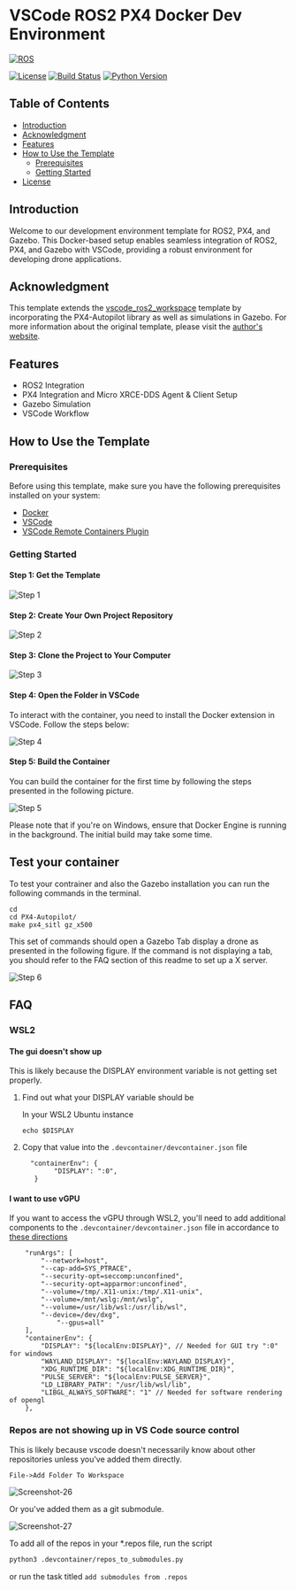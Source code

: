 # VSCode ROS2 PX4 Docker Dev Environment

[![ROS](https://github.com/knighthawk121/docker_px4_vscode/actions/workflows/ros.yaml/badge.svg)](https://github.com/knighthawk121/docker_px4_vscode/actions/workflows/ros.yaml)

[![License](https://img.shields.io/badge/License-Apache_2.0-blue.svg)](https://opensource.org/licenses/Apache-2.0)
[![Build Status](https://github.com/edouardrolland/vscode_ros2_px4_workspace/actions/workflows/ros.yaml/badge.svg)](https://github.com/edouardrolland/vscode_ros2_px4_workspace/actions/workflows/ros.yaml)
[![Python Version](https://img.shields.io/badge/python-3.10%2B-blue.svg)](https://www.python.org/downloads/)

Table of Contents
-----------------

- [Introduction](#introduction)
- [Acknowledgment](#acknowledgment)
- [Features](#features)
- [How to Use the Template](#how-to-use-the-template)
  - [Prerequisites](#prerequisites)
  - [Getting Started](#getting-started)
- [License](#license)

## Introduction

Welcome to our development environment template for ROS2, PX4, and Gazebo. This Docker-based setup enables seamless integration of ROS2, PX4, and Gazebo with VSCode, providing a robust environment for developing drone applications.

## Acknowledgment

This template extends the [vscode_ros2_workspace](https://github.com/athackst/vscode_ros2_workspace#readme) template by incorporating the PX4-Autopilot library as well as simulations in Gazebo. For more information about the original template, please visit the [author's website](https://www.allisonthackston.com/articles/vscode-docker-ros2.html).

## Features

- ROS2 Integration
- PX4 Integration and Micro XRCE-DDS Agent & Client Setup
- Gazebo Simulation
- VSCode Workflow

## How to Use the Template

### Prerequisites

Before using this template, make sure you have the following prerequisites installed on your system:

- [Docker](https://docs.docker.com/engine/install/)
- [VSCode](https://code.visualstudio.com/)
- [VSCode Remote Containers Plugin](https://marketplace.visualstudio.com/items?itemName=ms-vscode-remote.remote-containers)

### Getting Started

#### Step 1: Get the Template

![Step 1](https://github.com/edouard98/vscode_ros2_px4_workspace/blob/humble/asset/1.png)

#### Step 2: Create Your Own Project Repository

![Step 2](https://github.com/edouard98/vscode_ros2_px4_workspace/blob/humble/asset/2.png)

#### Step 3: Clone the Project to Your Computer

![Step 3](https://github.com/edouard98/vscode_ros2_px4_workspace/blob/humble/asset/3.png)

#### Step 4: Open the Folder in VSCode

To interact with the container, you need to install the Docker extension in VSCode. Follow the steps below:

![Step 4](https://github.com/edouard98/vscode_ros2_px4_workspace/blob/humble/asset/4.png)

#### Step 5: Build the Container

You can build the container for the first time by following the steps presented in the following picture.

![Step 5](https://github.com/edouard98/vscode_ros2_px4_workspace/blob/humble/asset/5.png)

Please note that if you're on Windows, ensure that Docker Engine is running in the background. The initial build may take some time.

## Test your container
 
To test your contrainer and also the Gazebo installation you can run the following commands in the terminal.  

```
cd
cd PX4-Autopilot/
make px4_sitl gz_x500
```

This set of commands should open a Gazebo Tab display a drone as presented in the following figure. If the command is not displaying a tab, you should refer to the FAQ section of this readme to set up a X server. 

![Step 6](https://github.com/edouard98/vscode_ros2_px4_workspace/blob/humble/asset/6.png)

## FAQ

### WSL2

#### The gui doesn't show up

This is likely because the DISPLAY environment variable is not getting set properly.

1. Find out what your DISPLAY variable should be

      In your WSL2 Ubuntu instance

      ```
      echo $DISPLAY
      ```

2. Copy that value into the `.devcontainer/devcontainer.json` file

      ```jsonc
      	"containerEnv": {
		      "DISPLAY": ":0",
         }
      ```

#### I want to use vGPU

If you want to access the vGPU through WSL2, you'll need to add additional components to the `.devcontainer/devcontainer.json` file in accordance to [these directions](https://github.com/microsoft/wslg/blob/main/samples/container/Containers.md)

```jsonc
	"runArgs": [
		"--network=host",
		"--cap-add=SYS_PTRACE",
		"--security-opt=seccomp:unconfined",
		"--security-opt=apparmor:unconfined",
		"--volume=/tmp/.X11-unix:/tmp/.X11-unix",
		"--volume=/mnt/wslg:/mnt/wslg",
		"--volume=/usr/lib/wsl:/usr/lib/wsl",
		"--device=/dev/dxg",
      		"--gpus=all"
	],
	"containerEnv": {
		"DISPLAY": "${localEnv:DISPLAY}", // Needed for GUI try ":0" for windows
		"WAYLAND_DISPLAY": "${localEnv:WAYLAND_DISPLAY}",
		"XDG_RUNTIME_DIR": "${localEnv:XDG_RUNTIME_DIR}",
		"PULSE_SERVER": "${localEnv:PULSE_SERVER}",
		"LD_LIBRARY_PATH": "/usr/lib/wsl/lib",
		"LIBGL_ALWAYS_SOFTWARE": "1" // Needed for software rendering of opengl
	},
```

### Repos are not showing up in VS Code source control

This is likely because vscode doesn't necessarily know about other repositories unless you've added them directly. 

```
File->Add Folder To Workspace
```

![Screenshot-26](https://github.com/athackst/vscode_ros2_workspace/assets/6098197/d8711320-2c16-463b-9d67-5bd9314acc7f)


Or you've added them as a git submodule.

![Screenshot-27](https://github.com/athackst/vscode_ros2_workspace/assets/6098197/8ebc9aac-9d70-4b53-aa52-9b5b108dc935)

To add all of the repos in your *.repos file, run the script

```bash
python3 .devcontainer/repos_to_submodules.py
```

or run the task titled `add submodules from .repos`
